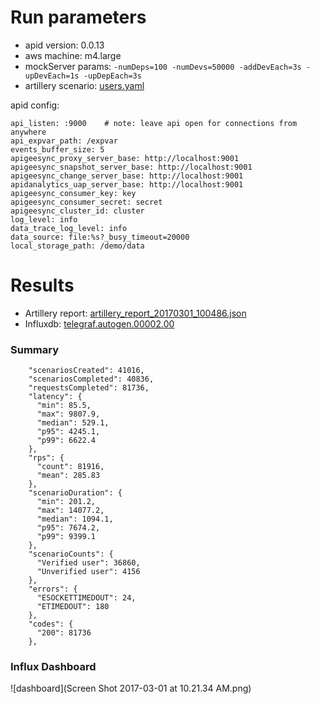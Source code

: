 # Run parameters

* apid version: 0.0.13
* aws machine: m4.large
* mockServer params: `-numDeps=100 -numDevs=50000 -addDevEach=3s -upDevEach=1s -upDepEach=3s`
* artillery scenario: [users.yaml](users.yaml)

apid config:
 ```
api_listen: :9000    # note: leave api open for connections from anywhere
api_expvar_path: /expvar
events_buffer_size: 5
apigeesync_proxy_server_base: http://localhost:9001
apigeesync_snapshot_server_base: http://localhost:9001
apigeesync_change_server_base: http://localhost:9001
apidanalytics_uap_server_base: http://localhost:9001
apigeesync_consumer_key: key
apigeesync_consumer_secret: secret
apigeesync_cluster_id: cluster
log_level: info
data_trace_log_level: info
data_source: file:%s?_busy_timeout=20000
local_storage_path: /demo/data
```

# Results

* Artillery report: [artillery_report_20170301_100486.json](artillery_report_20170301_100486.json)
* Influxdb: [telegraf.autogen.00002.00](telegraf.autogen.00002.00)

### Summary
```
    "scenariosCreated": 41016,
    "scenariosCompleted": 40836,
    "requestsCompleted": 81736,
    "latency": {
      "min": 85.5,
      "max": 9807.9,
      "median": 529.1,
      "p95": 4245.1,
      "p99": 6622.4
    },
    "rps": {
      "count": 81916,
      "mean": 285.83
    },
    "scenarioDuration": {
      "min": 201.2,
      "max": 14077.2,
      "median": 1094.1,
      "p95": 7674.2,
      "p99": 9399.1
    },
    "scenarioCounts": {
      "Verified user": 36860,
      "Unverified user": 4156
    },
    "errors": {
      "ESOCKETTIMEDOUT": 24,
      "ETIMEDOUT": 180
    },
    "codes": {
      "200": 81736
    },
```

### Influx Dashboard
![dashboard](Screen Shot 2017-03-01 at 10.21.34 AM.png)
